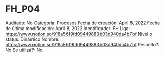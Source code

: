 # FH_P04

Auditado: No
Categoría: Procesos
Fecha de creación: April 8, 2022
Fecha de última modificación: April 8, 2022
Identificador: FH
Liga: https://www.notion.so/918a56f9fd09449883b03d940da4b7bf 
Nivel o status: Dinámico
Nombre: https://www.notion.so/918a56f9fd09449883b03d940da4b7bf 
Resuelto?: No
Se utiliza?: No